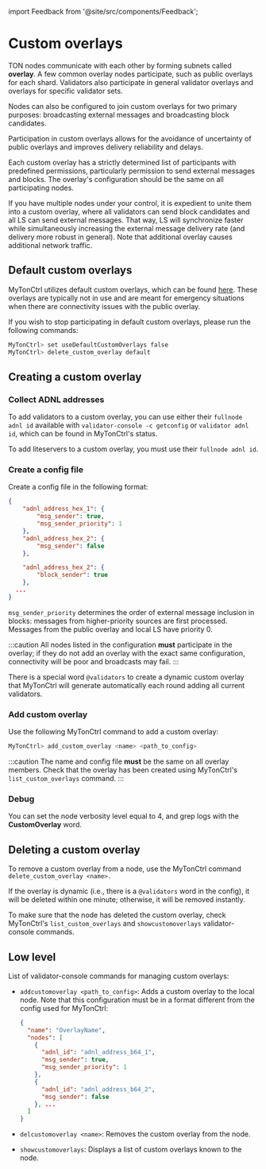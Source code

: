import Feedback from '@site/src/components/Feedback';

# Custom overlays

TON nodes communicate with each other by forming subnets called **overlay**. A few common overlay nodes participate, such as public overlays for each shard. Validators also participate in general validator overlays and overlays for specific validator sets.

Nodes can also be configured to join custom overlays for two primary purposes: broadcasting external messages and broadcasting block candidates.

Participation in custom overlays allows for the avoidance of uncertainty of public overlays and improves delivery reliability and delays.

Each custom overlay has a strictly determined list of participants with predefined permissions, particularly permission to send external messages and blocks. The overlay's configuration should be the same on all participating nodes.

If you have multiple nodes under your control, it is expedient to unite them into a custom overlay, where all validators can send block candidates and all LS can send external messages. That way, LS will synchronize faster while simultaneously increasing the external message delivery rate (and delivery more robust in general). Note that additional overlay causes additional network traffic.

## Default custom overlays

MyTonCtrl utilizes default custom overlays, which can be found [here](https://ton-blockchain.github.io/fallback_custom_overlays.json). These overlays are typically not in use and are meant for emergency situations when there are connectivity issues with the public overlay.

If you wish to stop participating in default custom overlays, please run the following commands:

```bash
MyTonCtrl> set useDefaultCustomOverlays false
MyTonCtrl> delete_custom_overlay default
```

## Creating a custom overlay

### Collect ADNL  addresses

To add validators to a custom overlay, you can use either their `fullnode adnl id` available with `validator-console -c getconfig` or `validator adnl id`, which can be found in MyTonCtrl's status. 

To add liteservers to a custom overlay, you must use their `fullnode adnl id`.

### Create a config file

Create a config file in the following format:

```json
{
    "adnl_address_hex_1": {
        "msg_sender": true,
        "msg_sender_priority": 1
    },
    "adnl_address_hex_2": {
        "msg_sender": false
    },

    "adnl_address_hex_2": {
        "block_sender": true
    },
  ...
}
```

`msg_sender_priority` determines the order of external message inclusion in blocks: messages from higher-priority sources are first processed. Messages from the public overlay and local LS have priority 0.

:::caution
All nodes listed in the configuration **must** participate in the overlay; if they do not add an overlay with the exact same configuration, connectivity will be poor and broadcasts may fail.
:::

There is a special word `@validators` to create a dynamic custom overlay that MyTonCtrl will generate automatically each round adding all current validators.

### Add custom overlay

Use the following MyTonCtrl command to add a custom overlay:

```bash
MyTonCtrl> add_custom_overlay <name> <path_to_config>
```

:::caution
The name and config file **must** be the same on all overlay members. Check that the overlay has been created using MyTonCtrl's `list_custom_overlays` command.
:::

### Debug

You can set the node verbosity level equal to 4, and grep logs with the **CustomOverlay** word.

## Deleting a custom overlay

To remove a custom overlay from a node, use the MyTonCtrl command `delete_custom_overlay <name>.`

If the overlay is dynamic (i.e., there is a `@validators` word in the config), it will be deleted within one minute; otherwise, it will be removed instantly.

To make sure that the node has deleted the custom overlay, check MyTonCtrl's `list_custom_overlays`  and `showcustomoverlays` validator-console commands.

## Low level

List of validator-console commands for managing custom overlays:

* `addcustomoverlay <path_to_config>`: Adds a custom overlay to the local node. Note that this configuration must be in a format different from the config used for MyTonCtrl:

    ```json
    {
      "name": "OverlayName",
      "nodes": [
        {
          "adnl_id": "adnl_address_b64_1",
          "msg_sender": true,
          "msg_sender_priority": 1
        },
        {
          "adnl_id": "adnl_address_b64_2",
          "msg_sender": false
        }, ...
      ]
    }
    ```

* `delcustomoverlay <name>`: Removes the custom overlay from the node.

* `showcustomoverlays`: Displays a list of custom overlays known to the node.

<Feedback />

